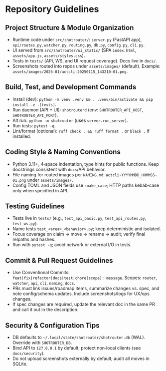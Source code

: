 # Repository Guidelines

## Project Structure & Module Organization
- Runtime code under `src/shotrouter/`: `server.py` (FastAPI app), `api/routes.py`, `watcher.py`, `routing.py`, `db.py`, `config.py`, `cli.py`.
- UI served from `src/shotrouter/ui_static/` (SPA `index.html`, `assets/app.js`, `assets/styles.css`).
- Tests in `tests/` (API, WS, and UI request coverage). Docs live in `docs/`.
- Screenshots routed into repos under `assets/images/` (default). Example: `assets/images/2025-01/actcli-20250115_143210-01.png`.

## Build, Test, and Development Commands
- Install (dev): `python -m venv .venv && . .venv/bin/activate && pip install -e .[tests]`.
- Run daemon (API + UI): `shotrouterd` (env: `SHOTROUTER_API_HOST`, `SHOTROUTER_API_PORT`).
- Alt run: `python -m shotrouter` (uses `server.run_server`).
- Run tests: `pytest -q`.
- Lint/format (optional): `ruff check . && ruff format .` or `black .` if installed.

## Coding Style & Naming Conventions
- Python 3.11+, 4‑space indentation, type hints for public functions. Keep docstrings consistent with `docs`/API behavior.
- File naming for routed images per `NAMING.md`: `actcli-YYYYMMDD_HHMMSS-01.png` under `assets/images/`.
- Config TOML and JSON fields use `snake_case`; HTTP paths kebab‑case only when specified in API.

## Testing Guidelines
- Tests live in `tests/` (e.g., `test_api_basic.py`, `test_api_routes.py`, `test_ws.py`).
- Name tests `test_<area>_<behavior>.py`; keep deterministic and isolated.
- Focus coverage on claim → move → rename → audit; verify final relpaths and hashes.
- Run with `pytest -q`; avoid network or external I/O in tests.

## Commit & Pull Request Guidelines
- Use Conventional Commits: `feat|fix|refactor|docs|test|chore(scope): message`. Scopes: `router`, `watcher`, `api`, `cli`, `naming`, `docs`.
- PRs must link issues/roadmap items, summarize changes vs. spec, and note config/schema updates. Include screenshots/logs for UX/ops changes.
- If spec changes are required, update the relevant doc in the same PR and call it out in the description.

## Security & Configuration Tips
- DB defaults to `~/.local/state/shotrouter/shotrouter.db` (WAL). Override with `SHOTROUTER_DB`.
- Bind API to `127.0.0.1` by default; protect non‑local clients (see `docs/security`).
- Do not upload screenshots externally by default; audit all moves in SQLite.
